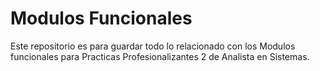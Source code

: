 # Modulos Funcionales

Este repositorio es para guardar todo lo relacionado con los Modulos funcionales para Practicas Profesionalizantes 2 de Analista en Sistemas.
